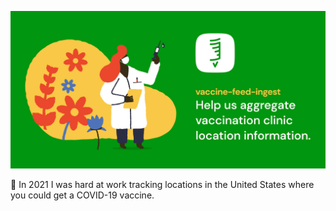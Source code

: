 [![An illustration of a doctor holding a syringe next standing next to the text "vaccine-feed-ingest: Help us aggregate vaccination clinic location information."](img/vaccine-feed-ingest.png)](https://github.com/CAVaccineInventory/vaccine-feed-ingest)

:wave: In 2021 I was hard at work tracking locations in the United States where you could get a COVID-19 vaccine.
